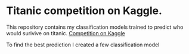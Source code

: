 # Titanic competition on Kaggle. 

This repository contains my classification models trained to predict who would surivive on titanic. [Competition on Kaggle](https://www.kaggle.com/c/titanic) 

To find the best prediction I created a few classification model
